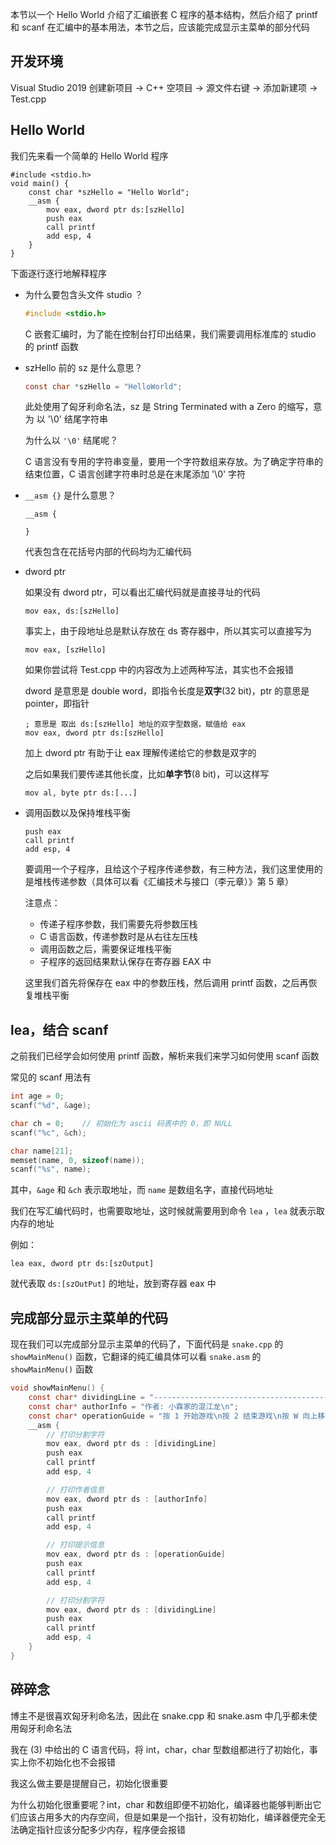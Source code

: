 本节以一个 Hello World 介绍了汇编嵌套 C 程序的基本结构，然后介绍了 printf 和 scanf 在汇编中的基本用法，本节之后，应该能完成显示主菜单的部分代码

## 开发环境

 Visual Studio 2019 创建新项目 → C++ 空项目 → 源文件右键 → 添加新建项 → Test.cpp

## Hello World

我们先来看一个简单的 Hello World 程序

```
#include <stdio.h>
void main() {
	const char *szHello = "Hello World";
	__asm {
		mov eax, dword ptr ds:[szHello]
		push eax
		call printf
		add esp, 4
	}
}
```

下面逐行逐行地解释程序

- 为什么要包含头文件 studio ？

  ```c
  #include <stdio.h>
  ```

  C 嵌套汇编时，为了能在控制台打印出结果，我们需要调用标准库的 studio 的 printf 函数

- szHello 前的 sz 是什么意思？

  ```c
  const char *szHello = "HelloWorld";
  ```

  此处使用了匈牙利命名法，sz 是 String Terminated with a Zero 的缩写，意为 以 '\0' 结尾字符串

  为什么以 `'\0'` 结尾呢？

   C 语言没有专用的字符串变量，要用一个字符数组来存放。为了确定字符串的结束位置，C 语言创建字符串时总是在末尾添加 '\0' 字符

- `__asm {}` 是什么意思？

  ```assembly
  __asm {
  
  }
  ```

  代表包含在花括号内部的代码均为汇编代码

- dword ptr

  如果没有 dword ptr，可以看出汇编代码就是直接寻址的代码

  ```
  mov eax, ds:[szHello]
  ```

  事实上，由于段地址总是默认存放在 ds 寄存器中，所以其实可以直接写为

  ```
  mov eax, [szHello]
  ```

  如果你尝试将 Test.cpp 中的内容改为上述两种写法，其实也不会报错

  

  dword 是意思是 double word，即指令长度是**双字**(32 bit)，ptr 的意思是 pointer，即指针

  ```assembly
  ; 意思是 取出 ds:[szHello] 地址的双字型数据，赋值给 eax
  mov eax, dword ptr ds:[szHello]
  ```

  加上 dword ptr 有助于让 eax 理解传递给它的参数是双字的

  之后如果我们要传递其他长度，比如**单字节**(8 bit)，可以这样写

  ```assembly
  mov al, byte ptr ds:[...]
  ```

- 调用函数以及保持堆栈平衡

  ```assembly
  push eax
  call printf
  add esp, 4
  ```

  要调用一个子程序，且给这个子程序传递参数，有三种方法，我们这里使用的是堆栈传递参数（具体可以看《汇编技术与接口（李元章）》第 5 章）

  注意点：

  - 传递子程序参数，我们需要先将参数压栈
  - C 语言函数，传递参数时是从右往左压栈
  - 调用函数之后，需要保证堆栈平衡
  - 子程序的返回结果默认保存在寄存器 EAX 中

  这里我们首先将保存在 eax 中的参数压栈，然后调用 printf 函数，之后再恢复堆栈平衡

## lea，结合 scanf

之前我们已经学会如何使用 printf 函数，解析来我们来学习如何使用 scanf 函数

常见的 scanf 用法有

```c
int age = 0;
scanf("%d", &age);

char ch = 0;	// 初始化为 ascii 码表中的 0，即 NULL
scanf("%c", &ch);

char name[21];
memset(name, 0, sizeof(name));
scanf("%s", name);
```

其中，`&age` 和 `&ch` 表示取地址，而 `name` 是数组名字，直接代码地址

我们在写汇编代码时，也需要取地址，这时候就需要用到命令 `lea` ，`lea` 就表示取内存的地址

例如：

```
lea eax, dword ptr ds:[szOutput]
```

就代表取 `ds:[szOutPut]` 的地址，放到寄存器 eax 中

## 完成部分显示主菜单的代码

现在我们可以完成部分显示主菜单的代码了，下面代码是 `snake.cpp` 的 `showMainMenu()` 函数，它翻译的纯汇编具体可以看 `snake.asm` 的 `showMainMenu()` 函数

```c
void showMainMenu() {
	const char* dividingLine = "-------------------------------------------------------------------\n";
	const char* authorInfo = "作者: 小霖家的混江龙\n";
	const char* operationGuide = "按 1 开始游戏\n按 2 结束游戏\n按 W 向上移动\n按 S 向下移动\n按 A 向左移动\n按 D 向右移动\n";
	__asm {
		// 打印分割字符
		mov eax, dword ptr ds : [dividingLine]
		push eax
		call printf
		add esp, 4

		// 打印作者信息
		mov eax, dword ptr ds : [authorInfo]
		push eax
		call printf
		add esp, 4

		// 打印提示信息
		mov eax, dword ptr ds : [operationGuide]
		push eax
		call printf
		add esp, 4

		// 打印分割字符
		mov eax, dword ptr ds : [dividingLine]
		push eax
		call printf
		add esp, 4
	}
}
```

## 碎碎念

博主不是很喜欢匈牙利命名法，因此在 snake.cpp 和 snake.asm 中几乎都未使用匈牙利命名法

我在 (3) 中给出的 C 语言代码，将 int，char，char 型数组都进行了初始化，事实上你不初始化也不会报错

我这么做主要是提醒自己，初始化很重要

为什么初始化很重要呢？int，char 和数组即便不初始化，编译器也能够判断出它们应该占用多大的内存空间，但是如果是一个指针，没有初始化，编译器便完全无法确定指针应该分配多少内存，程序便会报错

